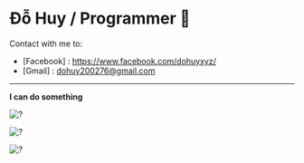 # Đỗ Huy / Programmer 🐞
Contact with me to: 
- [Facebook] : https://www.facebook.com/dohuyxyz/
- [Gmail] : dohuy200276@gmail.com
---
**I can do something**

![?](https://github-readme-stats.vercel.app/api/top-langs/?username=DoHuy5360&layout=compact&langs_count=8&theme=dracula)

![?](https://github-readme-stats.vercel.app/api?username=DoHuy5360&show_icons=true&theme=dracula)

![?](https://github-profile-trophy.vercel.app/?username=DoHuy5360&theme=dracula)

